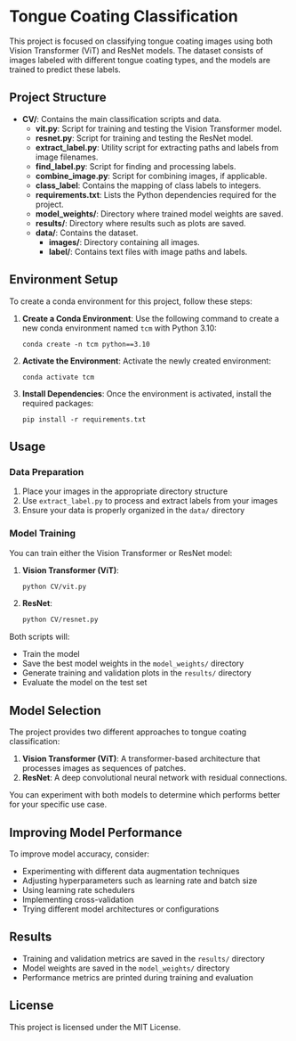 # Tongue Coating Classification

This project is focused on classifying tongue coating images using both Vision Transformer (ViT) and ResNet models. The dataset consists of images labeled with different tongue coating types, and the models are trained to predict these labels.

## Project Structure

- **CV/**: Contains the main classification scripts and data.
  - **vit.py**: Script for training and testing the Vision Transformer model.
  - **resnet.py**: Script for training and testing the ResNet model.
  - **extract_label.py**: Utility script for extracting paths and labels from image filenames.
  - **find_label.py**: Script for finding and processing labels.
  - **combine_image.py**: Script for combining images, if applicable.
  - **class_label**: Contains the mapping of class labels to integers.
  - **requirements.txt**: Lists the Python dependencies required for the project.
  - **model_weights/**: Directory where trained model weights are saved.
  - **results/**: Directory where results such as plots are saved.
  - **data/**: Contains the dataset.
    - **images/**: Directory containing all images.
    - **label/**: Contains text files with image paths and labels.

## Environment Setup

To create a conda environment for this project, follow these steps:

1. **Create a Conda Environment**: Use the following command to create a new conda environment named `tcm` with Python 3.10:
   ```
   conda create -n tcm python==3.10
   ```

2. **Activate the Environment**: Activate the newly created environment:
   ```
   conda activate tcm
   ```

3. **Install Dependencies**: Once the environment is activated, install the required packages:
   ```
   pip install -r requirements.txt
   ```

## Usage

### Data Preparation
1. Place your images in the appropriate directory structure
2. Use `extract_label.py` to process and extract labels from your images
3. Ensure your data is properly organized in the `data/` directory

### Model Training
You can train either the Vision Transformer or ResNet model:

1. **Vision Transformer (ViT)**:
   ```bash
   python CV/vit.py
   ```

2. **ResNet**:
   ```bash
   python CV/resnet.py
   ```

Both scripts will:
- Train the model
- Save the best model weights in the `model_weights/` directory
- Generate training and validation plots in the `results/` directory
- Evaluate the model on the test set

## Model Selection

The project provides two different approaches to tongue coating classification:

1. **Vision Transformer (ViT)**: A transformer-based architecture that processes images as sequences of patches.
2. **ResNet**: A deep convolutional neural network with residual connections.

You can experiment with both models to determine which performs better for your specific use case.

## Improving Model Performance

To improve model accuracy, consider:

- Experimenting with different data augmentation techniques
- Adjusting hyperparameters such as learning rate and batch size
- Using learning rate schedulers
- Implementing cross-validation
- Trying different model architectures or configurations

## Results

- Training and validation metrics are saved in the `results/` directory
- Model weights are saved in the `model_weights/` directory
- Performance metrics are printed during training and evaluation

## License

This project is licensed under the MIT License.
